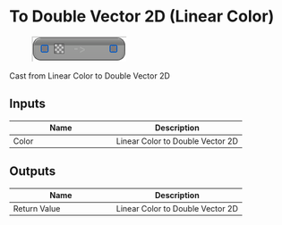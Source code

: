 # To Double Vector 2D (Linear Color)

<div align="left" data-full-width="false">

<figure><img src="../../../../.gitbook/assets/To_Double_Vector_2D_(Linear_Color).png" alt=""><figcaption></figcaption></figure>

</div>

Cast from Linear Color to Double Vector 2D

## Inputs

<table><thead><tr><th width="170">Name</th><th>Description</th></tr></thead><tbody><tr><td>Color</td><td>Linear Color to Double Vector 2D</td></tr></tbody></table>

## Outputs

<table><thead><tr><th width="170">Name</th><th>Description</th></tr></thead><tbody><tr><td>Return Value</td><td>Linear Color to Double Vector 2D</td></tr></tbody></table>
